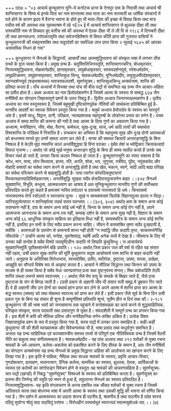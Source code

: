 +++
title = "०३ आचार्य कुन्थुसागर मुनि-ये कर्नाटक प्रान्त के ऐनापुर ग्राम के निवासी तथा आचार्य श्री शान्तिसागर के शिष्य थे इनके पिता का नाम शान्तात्मा तथा माता का नाम सरस्वती था धार्मिक संस्कारों में पले होने के कारण हृदय में वैराग्य भावना के होते हुए भी माता-पिता की इच्छा से विवाह किया तथा मात्र पचीस वर्ष की अवस्था तक गृहस्थाश्रम में रहे १E२५ ई में आचार्य शान्तिसागर से क्षुल्लक दीक्षा ली तथा पाश्वकीर्ति नाम से विख्यात हुए बत्तीस वर्ष की अवस्था में ऐलक दीक्षा भी ले ली वि सं १९८६ में दिगम्बरी दीक्षा ली तथा ज्ञानसाधना, परोपकारवृत्ति तथा सर्वजनहितैषणा से विमल कीर्ति प्राप्त की गुजरात वासियों ने कुन्थुसागरजी की वक्तृत्वशक्ति तथा सदुपदेशों का सर्वाधिक लाभ प्राप्त किया २ जुलाई १६४५ को आपका असामयिक निधन हो गया"

+++
कुन्धुसागर ने जैनधर्म के सिद्धान्तों, आचार्यों तथा आत्मशुद्धिभावना को संस्कृत भाषा में लगभग तीस ग्रन्थों के द्वारा व्यक्त किया है। प्रमुख ग्रन्थ है- चतुर्विशतिजिनस्तुति, शान्तिसागरचरित्र, बोधामृतसार, निजात्मशुद्धिभावना, मोक्षमार्गप्रदीप, ज्ञानामृतसार, लघुबोधामृतसार, स्वरूपदर्शनसूर्य, नरेशधर्मदर्पण, लघुप्रतिक्रमण, लघुज्ञानामृतसार, शान्तिसुधा सिन्धु, श्रावकधर्मप्रदीप, मुनिधर्मप्रदीप, लघुसुधर्मोपदेशामृतसार, स्वप्नदर्शनसूर्य (षड्भाषात्मक) भावत्रयफलदर्शी, सुवर्णसूत्रम्।
शान्तिसुधासिन्धु अन्वर्थनामा, शान्ति की प्रतिष्ठा करता है। पाँच अध्यायों में विभक्त तथा पांच सौ बीस पद्यों से समन्वित यह ग्रन्थ जैन आचार-संहिता सा प्रतीत होता है।
प्रथम अध्याय का नाम हितोपदेशवर्णन है जिसमें आत्मा के स्वरूप से सम्बद्ध
६६७
जैन मनीषियों का योगदान जिज्ञासापूर्ण प्रश्नों के उत्तर निबद्ध हैं। द्वितीय अध्याय जिनागमरहस्यवर्णन है। तृतीय
अध्याय का नाम वस्तुस्वरूप है, जिसमें बहुमुखी दृष्टिकोणपूर्वक नीतियों की सार्थकता प्रतिबिम्बित हुई है- मानवीय आदर्शों का व्यापक विवेचन प्रस्तुत किया गया है। चतुर्थ अध्याय हेयोपादेय के स्वरूप का सारपूर्ण अंश है। इसमें साधु, विद्वान, दानी, पतिव्रता, न्यायप्रशासक महापुरुषों के लोकोत्तर प्रभाव का वर्णन है। पंचम अध्याय में समग्र शान्ति की कामना की गयी है तथा आत्मा के दिव्य गुणों का अवतरण किया गया है। अध्यात्म, मनोविज्ञान, जीव, मोक्ष, वैराग्य, कर्मफल, सुख-दुःख, सत्य, धर्म आदि तत्वों की यथार्थता विश्वशान्ति के परिप्रेक्ष्य में निरूपित है।
ग्रन्थकार का अभिमत है कि महापुरुष सुख और दुःख दोनों अवस्थाओं को बन्धनमय मानते हुए उनमें समता धारण कर लेते हैं। मानव की समस्त क्रियायें अन्तरङ्गशुद्धि के बिना निष्फल हैं
ये केऽपि मूढा गमयन्ति कालं अन्तर्विशुद्ध्या हि विना वराकाः। वृथैव तेषां च भवेद्विचारः क्रियाकलापो विफलं नृजन्म।।
अर्थात् जो कोई मूर्ख मनुष्य अन्तरङ्ग शुद्धि के बिना ही समय व्यतीत करते हैं उनके सब विचार व्यर्थ हो जाते हैं, उनका क्रिया कलाप निष्फल हो जाता है। कुन्थुसागरमुनि का स्पष्ट वक्तव्य है कि क्रोध, मान, माया, लोभ मिथ्यात्व, हास्य, रति, अरति, शोक, भय, जुगुप्सा, स्त्रीवेद, पुंवेद, नपुंसकवेद और मोहादि कषायों का सर्वथा त्याग करने से अन्तःशुद्धि होती है तथा खेत, मकान, स्वर्ण, चांदी आदि बाह्य परिग्रह का सर्वथा परित्याग करने से बाह्यशुद्धि होती है- पाया
त्यागेन कोपादिचतुष्टयानां मिथ्यात्वहास्यादिविमोहकानाम्।
अन्तर्विशुद्धिः सुखदा सदैव क्षेत्रादिवास्तुत्यजनेन बाह्या ।।३५४
जैनधर्म सुखशान्ति, विभूति, बन्धुत्व, आत्मकल्याण का आश्रय है अतः मुनिकुन्थुसागर मानवीय गुणों की सर्वोच्चता प्रतिपादित करते हुए कहते हैं
क्षमासमं नास्ति तपोऽपरं च दयासमो नास्त्यपरो हि धर्मः। चिन्तासमो नास्त्यपरश्च रोगो रसोऽपरो न स्वरसस्य तुल्यः । सुखं न सम्यक्त्वसमं त्रिलोके विज्ञानतुल्या ह्यपरा न विद्या। चारित्रतुल्येत्यपरा न शान्तिर्ज्ञात्वा तदर्थ सततं यतन्ताम् ।। (३०३, ३०४) अर्थात् क्षमा के समान अन्य कोई तपश्चरण नहीं है, दया के समान अन्य कोई धर्म नहीं है, चिन्ता के समान अन्य कोई रोग नहीं है, अपने आत्मजन्य आनन्दरस के समान अन्य रस नहीं, सम्यक् दर्शन के समान अन्य सुख नहीं है, विज्ञान के समान अन्य कोई
६६
आधुनिक संस्कृत साहित्य का इतिहास विधा नहीं है, सम्यक्चरित्र के समान अन्य कोई शान्ति नहीं है, इसलिए इन सभी के लिए सदैव प्रयत्न करना चाहिए। जीवन में कामशक्ति तृष्णा सदैव दुःखदायी है, क्योंकि । कामनाओं के उपभोग से कामनायें शान्त नहीं होती "न स्याद्धि जीवः कदापि तृप्तः, सत्कामभोगैरिह जीवलोके।" उन्होंने आत्मा को, मनोज्ञ, भुवनेशवंद्य, महर्षि आदि अनेक रूपों में देखा है। जीवमात्र के लिए भी उनका यही सन्देश है
यथैव विश्वो जलवृष्टिहीनः कदापि नो तिष्ठति कुंथुसिन्धुः। ज
आचार्यवर्यः सुखशान्तिमूर्तिः पूर्वोक्तशान्तेर्न बहिः प्रयाति।। ५२०
अर्थात् जिस प्रकार जल की वर्षा से रहित यह संसार नहीं रहता, उसी प्रकार सुख-शान्ति की मूर्ति कुथुसागर सदृश आर्चायवर्य परम शान्ति से बाहर कदापि नहीं जाते। अनुप्रास के अतिरिक्त विरोधाभास, स्वभावोक्ति, प्रतीप, व्यतिरेक, दृष्टान्त, उपमा, रूपक, उत्प्रेक्षा, अपह्नुति का सौन्दर्य विशेष रूप से आकृष्ट करता है। आचार्य ने मौलिक सिद्धान्त तथा चिन्तन को उपमा के माध्यम से ही व्यक्त किया है
यथैव मेधाः पवनप्रसंगात् प्रजा यथा दुष्टनृपस्य संगात्।
मिथः प्रबोधादिति तेऽपि शान्तिं लब्ध्वा लभन्ते समयं स्वराज्यम् ।।
अर्थात् जैसे मेघ वायु के सम्पर्क से बिखर जाते हैं, जैसे प्रजा दुष्टराजा के संग से बिगड़ जाती है। (उसी प्रकार से अज्ञानी जीव भी संसार रूपी समुद्र में डूबकर गिर जाते हैं) वे ही अज्ञानी जीव उन दोनों का यथार्थ ज्ञान प्राप्त कर लेने से अपने आत्मा में शान्ति प्राप्त कर आत्मा के शद्ध स्वरूप (समय) को तथा मोक्षरूप स्वराज्य को प्राप्त कर लेते हैं। इसी प्रकार जैसे सूर्य के बिना दिन उसी प्रकार गुरु के बिना यह संसार ही शून्य है
सम्पूर्णविश्वं प्रतिभाति शून्यं, सूर्येण हीनं च दिनं यथा कौ। २-१८१
कुन्थुसागर जी की भाषा भावों को जनसामान्य तक पहुंचाने में सन्देशवाहक का कार्य करने से शुद्धसाहित्यिक, परिष्कृत संस्कृत, सरस पदावली तथा प्रसादगुण से युक्त है। संवादशैली में सम्पूर्ण ग्रन्थ का प्रणयन किया गया है। इस शैली में कवि की मौलिक प्रतिभा
और मनोवैज्ञानिक वर्णन-शक्ति अंकित है। प्रत्येक विषय जिज्ञासापूर्वक प्रश्न के रूप में प्रस्तुत किया गया है, सरस पद्यों में उनका उत्तर समाहित है। कहीं-कहीं कुंथुसागर जी की
शैली व्याख्यात्मक और विवेचनात्मक भी है, भाषा प्रसाद तथा माधुर्यगुण समन्वित है। अन्ततः यह ग्रन्थ साहित्यिक एवं काव्यशास्त्रीय समस्त तत्त्वों से परिपूर्ण एक नीतिविषयक ग्रन्थ है जिसमें वैदर्भी रीति का बाहुल्य तथा संगीतात्मकता है।
श्रावकधर्मप्रदीप - यह पांच अध्याय तथा २१२ श्लोकों से युक्त रचना श्रावकों के धर्म-आचरण, कर्तव्य-अकर्तव्य को प्रकाशित करने के लिए दीपक के समान है, अतः
जैन मनीषियों का योगदान अन्वर्थनामा यह ग्रन्थ जैनधर्म के प्रमुख सिद्धान्त अहिंसा की आलोचना का खण्डन करने के लिए लिखा गया है। इस कृति में पाक्षिक, नैष्ठिक तथा साधक श्रावकों के स्वरूप, प्रवृत्ति आचार-विचार, गुणदोषत्याग, व्रतग्रहण, व्यसनत्याग, दैनिक कर्तव्य, सामयिक का स्वरूप, क्षुल्लक, ऐलक, आर्यिकाओं के स्वरूप एवं कर्तव्यों का सांगोपाङ्ग विवेचन होने से वस्तुतः यह श्रावकों की आचरणसंहिता है।
सुवर्णसूत्रम्-चार पद्यों (खण्डों) में निबद्ध "सुवर्णसूत्रम्" विश्वधर्म के स्वरूप को प्रतिबिम्बित करता है। सुवर्णसूत्रम् का प्रारम्भ वीर जिनेन्द्र की स्तुति एवं नमन से हुआ है, तदुपरान्त जैनधर्म का स्वरूप प्रतिपादित है।
निजात्मशुद्धिभावना- यह कृति मंगलाचरण से अन्त्य प्रशस्ति तक चौंसठ श्लोकों से युक्त रचना है जिसमें अतिसरल सरस तथा बोधगम्य भाषा में अपनी आत्मा के स्वरूप तथा उसकी शुद्धि की भावना को वर्णित किया गया है। जैन दर्शन में आत्मस्वरूप का प्रदाता शास्त्र ही पठनीय है, श्रावणीय है तथा पाठनीय है
तदेव शास्त्रं पठितुं सुयोग्य श्रोतुं सदा पाठयितुं परांश्च । विरोधहीनं परमार्थभूतं
स्वराज्यदं स्वात्मसुबोधकं यत् ।। (७)
